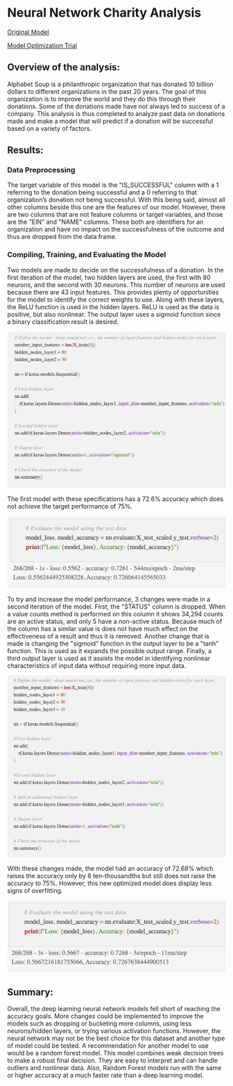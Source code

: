 # Neural Network Charity Analysis

[Original Model](https://github.com/c-geisel/Neural_Network_Charity_Analysis/blob/main/AlphabetSoupCharity.ipynb)

[Model Optimization Trial](https://github.com/c-geisel/Neural_Network_Charity_Analysis/blob/main/AlphabetSoupCharity_Optimization.ipynb)

## Overview of the analysis: 
Alphabet Soup is a philanthropic organization that has donated 10 billion dollars to different organizations in the past 20 years. The goal of this organization is to improve the world and they do this through their donations. Some of the donations made have not always led to success of a company. This analysis is thus completed to analyze past data on donations made and make a model that will predict if a donation will be successful based on a variety of factors. 

## Results: 
### Data Preprocessing
The target variable of this model is the "IS_SUCCESSFUL" column with a 1 referring to the donation being successful and a 0 referring to that organization’s donation not being successful. With this being said, almost all other columns beside this one are the features of our model. However, there are two columns that are not feature columns or target variables, and those are the "EIN" and "NAME" columns. These both are identifiers for an organization and have no impact on the successfulness of the outcome and thus are dropped from the data frame. 

### Compiling, Training, and Evaluating the Model
Two models are made to decide on the successfulness of a donation. In the first iteration of the model, two hidden layers are used, the first with 80 neurons, and the second with 30 neurons. This number of neurons are used because there are 43 input features. This provides plenty of opportunities for the model to identify the correct weights to use. Along with these layers, the ReLU function is used in the hidden layers. ReLU is used as the data is positive, but also nonlinear. The output layer uses a sigmoid function since a binary classification result is desired. 

![model.png](Resources/Images/model.png)

The first model with these specifications has a 72.6% accuracy which does not achieve the target performance of 75%. 

![accuracy.png](Resources/Images/accuracy.png)

To try and increase the model performance, 3 changes were made in a second iteration of the model. First, the "STATUS" column is dropped. When a value counts method is performed on this column it shows 34,294 counts are an active status, and only 5 have a non-active status. Because much of the column has a similar value is does not have much effect on the effectiveness of a result and thus it is removed. Another change that is made is changing the "sigmoid" function in the output layer to be a "tanh" function. This is used as it expands the possible output range. Finally, a third output layer is used as it assists the model in identifying nonlinear characteristics of input data without requiring more input data.

![model_optimized.png](Resources/Images/model_optimized.png)

With these changes made, the model had an accuracy of 72.68% which raises the accuracy only by 8 ten-thousandths but still does not raise the accuracy to 75%. However, this new optimized model does display less signs of overfitting. 

![accuracy_optimized.png](Resources/Images/accuracy_optimized.png)

## Summary: 
Overall, the deep learning neural network models fell short of reaching the accuracy goals. More changes could be implemented to improve the models such as dropping or bucketing more columns, using less neurons/hidden layers, or trying various activation functions. However, the neural network may not be the best choice for this dataset and another type of model could be tested. A recommendation for another model to use would be a random forest model. This model combines weak decision trees to make a robust final decision. They are easy to interpret and can handle outliers and nonlinear data. Also, Random Forest models run with the same or higher accuracy at a much faster rate than a deep learning model.

